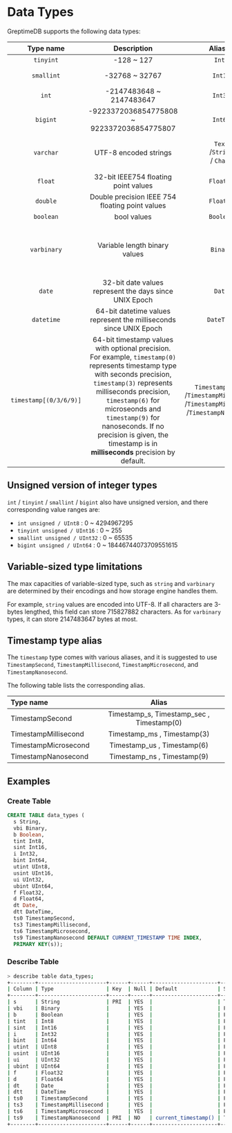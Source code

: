 # Data Types

GreptimeDB supports the following data types:

| Type name | Description | Aliases | Size |
|:-:|:-:| :-:| :-:|
|`tinyint`| -128 ~ 127|`Int8`| 1 Byte |
|`smallint`| -32768 ~ 32767 | `Int16`|2 Bytes |
|`int`| -2147483648 ~ 2147483647| `Int32`|  4 Bytes |
|`bigint`| -9223372036854775808 ~ 9223372036854775807| `Int64` | 8 Bytes |
|`varchar`|UTF-8 encoded strings|`Text`<br />/`String`<br />/ `Char `| The length of the strings |
|`float`|32-bit IEEE754 floating point values |`Float32`| 4 Bytes |
|`double`|Double precision IEEE 754 floating point values|`Float64`| 8 Bytes |
|`boolean`|bool values|`Boolean`| 1 Byte |
|`varbinary`|Variable length binary values| `Binary`| The length of the data + 2 bytes|
|`date`|32-bit date values represent the days since UNIX Epoch |`Date`| 4 Bytes |
|`datetime`|64-bit datetime values represent the milliseconds since UNIX Epoch|`DateTime`| 8 Bytes |
|`timestamp[(0/3/6/9)]`|64-bit timestamp values with optional precision. <br /> For example, `timestamp(0)` represents timestamp type with seconds precision, `timestamp(3)` represents  milliseconds precision, `timestamp(6)` for microseonds and `timestamp(9)` for nanoseconds. If no precision is given, the timestamp is in **milliseconds** precision by default.|`TimestampSecond`<br />/`TimestampMillisecond`<br />/`TimestampMicroSecond`<br />/`TimestampNanosecond` | 8 Bytes |

## Unsigned version of integer types
`int` / `tinyint` / `smallint` / `bigint` also have unsigned version, and there corresponding value ranges are:

- `int unsigned / UInt8` : 0 ~ 4294967295
- `tinyint unsigned / UInt16` : 0 ~ 255
- `smallint unsigned / UInt32` : 0 ~ 65535
- `bigint unsigned / UInt64` : 0 ~ 18446744073709551615



## Variable-sized type limitations

The max capacities of variable-sized type, such as `string` and `varbinary` are determined by their encodings and how storage engine handles them. 

For example, `string` values are encoded into UTF-8. If all characters are 3-bytes lengthed, this field can store 715827882 characters. As for `varbinary` types, it can store 2147483647 bytes at most.


## Timestamp type alias

The `timestamp` type comes with various aliases, and it is suggested to use `TimestampSecond`, `TimestampMillisecond`, `TimestampMicrosecond`, and `TimestampNanosecond`. 

The following table lists the corresponding alias.

|Type name|Alias|
|:-|:-:|
|TimestampSecond| Timestamp_s, Timestamp_sec , Timestamp(0)|
|TimestampMillisecond| Timestamp_ms , Timestamp(3)|
|TimestampMicrosecond| Timestamp_us , Timestamp(6)|
|TimestampNanosecond|Timestamp_ns , Timestamp(9)|

## Examples

### Create Table

```sql
CREATE TABLE data_types (
  s String,
  vbi Binary,
  b Boolean,
  tint Int8,
  sint Int16,
  i Int32,
  bint Int64,
  utint UInt8,
  usint UInt16,
  ui UInt32,
  ubint UInt64,
  f Float32,
  d Float64,
  dt Date,
  dtt DateTime,
  ts0 TimestampSecond,
  ts3 TimestampMillisecond,
  ts6 TimestampMicrosecond,
  ts9 TimestampNanosecond DEFAULT CURRENT_TIMESTAMP TIME INDEX,
  PRIMARY KEY(s));
```

### Describe Table

```sh
> describe table data_types;
+--------+----------------------+------+------+---------------------+---------------+
| Column | Type                 | Key  | Null | Default             | Semantic Type |
+--------+----------------------+------+------+---------------------+---------------+
| s      | String               | PRI  | YES  |                     | TAG           |
| vbi    | Binary               |      | YES  |                     | FIELD         |
| b      | Boolean              |      | YES  |                     | FIELD         |
| tint   | Int8                 |      | YES  |                     | FIELD         |
| sint   | Int16                |      | YES  |                     | FIELD         |
| i      | Int32                |      | YES  |                     | FIELD         |
| bint   | Int64                |      | YES  |                     | FIELD         |
| utint  | UInt8                |      | YES  |                     | FIELD         |
| usint  | UInt16               |      | YES  |                     | FIELD         |
| ui     | UInt32               |      | YES  |                     | FIELD         |
| ubint  | UInt64               |      | YES  |                     | FIELD         |
| f      | Float32              |      | YES  |                     | FIELD         |
| d      | Float64              |      | YES  |                     | FIELD         |
| dt     | Date                 |      | YES  |                     | FIELD         |
| dtt    | DateTime             |      | YES  |                     | FIELD         |
| ts0    | TimestampSecond      |      | YES  |                     | FIELD         |
| ts3    | TimestampMillisecond |      | YES  |                     | FIELD         |
| ts6    | TimestampMicrosecond |      | YES  |                     | FIELD         |
| ts9    | TimestampNanosecond  | PRI  | NO   | current_timestamp() | TIMESTAMP     |
+--------+----------------------+------+------+---------------------+---------------+
```
